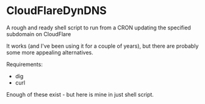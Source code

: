 # CloudFlareDynDNS

A rough and ready shell script to run from a CRON updating the specified subdomain on CloudFlare

It works (and I've been using it for a couple of years), but there are probably some more appealing alternatives.

Requirements:
- dig
- curl

Enough of these exist - but here is mine in just shell script.
